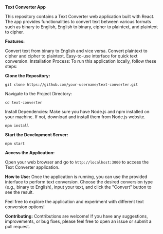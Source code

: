 **Text Converter App**

This repository contains a Text Converter web application built with React. The app provides functionalities to convert text between various formats such as binary to English, English to binary, cipher to plaintext, and plaintext to cipher.

**Features:**

Convert text from binary to English and vice versa.
Convert plaintext to cipher and cipher to plaintext.
Easy-to-use interface for quick text conversion.
Installation Process:
To run this application locally, follow these steps:

**Clone the Repository:**


`git clone https://github.com/your-username/text-converter.git`

Navigate to the Project Directory:


`cd text-converter`

Install Dependencies:
Make sure you have Node.js and npm installed on your machine. If not, download and install them from Node.js website.


`npm install`

**Start the Development Server:**

`npm start`

**Access the Application:**

Open your web browser and go to 
`http://localhost:3000`
to access the Text Converter application.

**How to Use:**
Once the application is running, you can use the provided interface to perform text conversion. Choose the desired conversion type (e.g., binary to English), input your text, and click the "Convert" button to see the result.

Feel free to explore the application and experiment with different text conversion options!

**Contributing:**
Contributions are welcome! If you have any suggestions, improvements, or bug fixes, please feel free to open an issue or submit a pull request.
